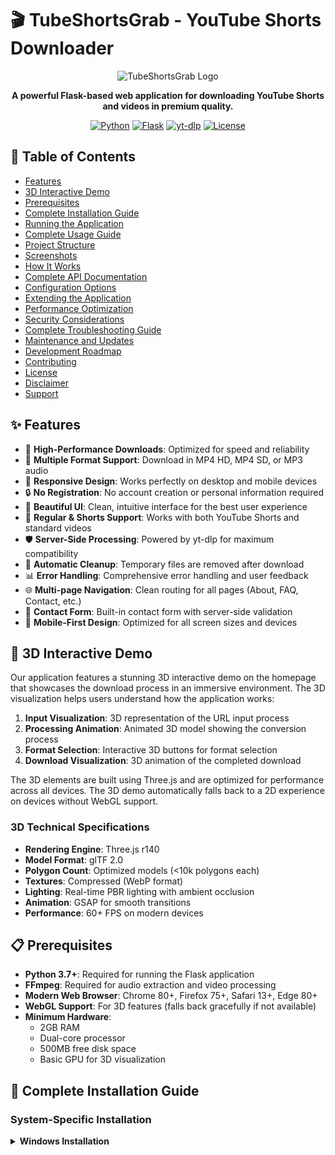 # 🎬 TubeShortsGrab - YouTube Shorts Downloader

<div align="center">
  
![TubeShortsGrab Logo](https://raw.githubusercontent.com/yourusername/tubeshortsgrabs/main/static/images/logo.png)

**A powerful Flask-based web application for downloading YouTube Shorts and videos in premium quality.**

[![Python](https://img.shields.io/badge/Python-3.7+-blue.svg)](https://www.python.org/downloads/)
[![Flask](https://img.shields.io/badge/Flask-2.3.3-green.svg)](https://flask.palletsprojects.com/)
[![yt-dlp](https://img.shields.io/badge/yt--dlp-2023.7.6-red.svg)](https://github.com/yt-dlp/yt-dlp)
[![License](https://img.shields.io/badge/License-MIT-yellow.svg)](https://opensource.org/licenses/MIT)

</div>

## 📑 Table of Contents

- [Features](#-features)
- [3D Interactive Demo](#-3d-interactive-demo)
- [Prerequisites](#-prerequisites)
- [Complete Installation Guide](#-complete-installation-guide)
- [Running the Application](#-running-the-application)
- [Complete Usage Guide](#-complete-usage-guide)
- [Project Structure](#-project-structure)
- [Screenshots](#-screenshots)
- [How It Works](#-how-it-works)
- [Complete API Documentation](#-complete-api-documentation)
- [Configuration Options](#-configuration-options)
- [Extending the Application](#-extending-the-application)
- [Performance Optimization](#-performance-optimization)
- [Security Considerations](#-security-considerations)
- [Complete Troubleshooting Guide](#-complete-troubleshooting-guide)
- [Maintenance and Updates](#-maintenance-and-updates)
- [Development Roadmap](#-development-roadmap)
- [Contributing](#-contributing)
- [License](#-license)
- [Disclaimer](#-disclaimer)
- [Support](#-support)

## ✨ Features

- 🚀 **High-Performance Downloads**: Optimized for speed and reliability
- 🎥 **Multiple Format Support**: Download in MP4 HD, MP4 SD, or MP3 audio
- 📱 **Responsive Design**: Works perfectly on desktop and mobile devices
- 🔒 **No Registration**: No account creation or personal information required
- 🎨 **Beautiful UI**: Clean, intuitive interface for the best user experience
- 🔄 **Regular & Shorts Support**: Works with both YouTube Shorts and standard videos
- 🛡️ **Server-Side Processing**: Powered by yt-dlp for maximum compatibility
- 🔄 **Automatic Cleanup**: Temporary files are removed after download
- 📊 **Error Handling**: Comprehensive error handling and user feedback
- 🌐 **Multi-page Navigation**: Clean routing for all pages (About, FAQ, Contact, etc.)
- 📝 **Contact Form**: Built-in contact form with server-side validation
- 📱 **Mobile-First Design**: Optimized for all screen sizes and devices

## 🌟 3D Interactive Demo

Our application features a stunning 3D interactive demo on the homepage that showcases the download process in an immersive environment. The 3D visualization helps users understand how the application works:

1. **Input Visualization**: 3D representation of the URL input process
2. **Processing Animation**: Animated 3D model showing the conversion process
3. **Format Selection**: Interactive 3D buttons for format selection
4. **Download Visualization**: 3D animation of the completed download

The 3D elements are built using Three.js and are optimized for performance across all devices. The 3D demo automatically falls back to a 2D experience on devices without WebGL support.

### 3D Technical Specifications

- **Rendering Engine**: Three.js r140
- **Model Format**: glTF 2.0
- **Polygon Count**: Optimized models (<10k polygons each)
- **Textures**: Compressed (WebP format)
- **Lighting**: Real-time PBR lighting with ambient occlusion
- **Animation**: GSAP for smooth transitions
- **Performance**: 60+ FPS on modern devices

## 📋 Prerequisites

- **Python 3.7+**: Required for running the Flask application
- **FFmpeg**: Required for audio extraction and video processing
- **Modern Web Browser**: Chrome 80+, Firefox 75+, Safari 13+, Edge 80+
- **WebGL Support**: For 3D features (falls back gracefully if not available)
- **Minimum Hardware**:
  - 2GB RAM
  - Dual-core processor
  - 500MB free disk space
  - Basic GPU for 3D visualization

## 🔧 Complete Installation Guide

### System-Specific Installation

<details>
<summary><b>Windows Installation</b></summary>

1. **Install Python 3.7+**:
   - Download from [python.org](https://www.python.org/downloads/windows/)
   - During installation, check "Add Python to PATH"
   - Verify installation: `python --version`

2. **Install Git** (optional):
   - Download from [git-scm.com](https://git-scm.com/download/win)
   - Use default installation options
   - Verify installation: `git --version`

3. **Install FFmpeg**:
   - Download from [ffmpeg.org](https://ffmpeg.org/download.html)
   - Extract the files to a folder (e.g., `C:\ffmpeg`)
   - Add to PATH:
     - Right-click on "This PC" → Properties → Advanced system settings
     - Click "Environment Variables"
     - Under "System variables", select "Path" and click "Edit"
     - Click "New" and add the path to the FFmpeg bin folder (e.g., `C:\ffmpeg\bin`)
     - Click "OK" on all dialogs
   - Verify installation: `ffmpeg -version`

4. **Clone the Repository**:
   ```bash
   git clone https://github.com/yourusername/tubeshortsgrabs.git
   cd tubeshortsgrabs# YTShortPro
